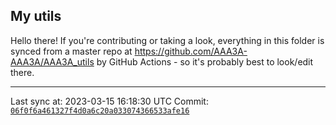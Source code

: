 ## My utils

Hello there! If you're contributing or taking a look, everything in this folder
is synced from a master repo at https://github.com/AAA3A-AAA3A/AAA3A_utils by GitHub Actions -
so it's probably best to look/edit there.

---

Last sync at: 2023-03-15 16:18:30 UTC
Commit: [`06f0f6a461327f4d0a6c20a033074366533afe16`](https://github.com/AAA3A-AAA3A/AAA3A_utils/commit/06f0f6a461327f4d0a6c20a033074366533afe16)
